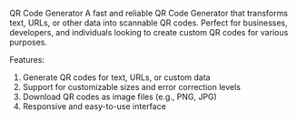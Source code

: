 QR Code Generator 
A fast and reliable QR Code Generator that transforms text, URLs, or other data into scannable QR codes. Perfect for businesses, developers, and individuals looking to create custom QR codes for various purposes.

Features:

1. Generate QR codes for text, URLs, or custom data
2. Support for customizable sizes and error correction levels
3. Download QR codes as image files (e.g., PNG, JPG)
4. Responsive and easy-to-use interface
